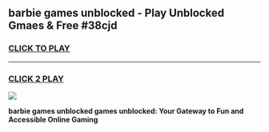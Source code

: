 
## barbie games unblocked - Play Unblocked Gmaes & Free #38cjd
<h3>
<a href="https://premium.freeplayer.one?title=barbie_games_unblocked&ref=03M">CLICK TO PLAY</a></h3>
<hr>

<h3>
<a href="https://premium.freeplayer.one?title=barbie_games_unblocked&ref=03M">CLICK 2 PLAY</a>
  
</h3>

<a href="https://premium.freeplayer.one?title=barbie_games_unblocked&ref=03M"><img src="https://clearcache.store/games.png"></a>


**barbie games unblocked games unblocked: Your Gateway to Fun and Accessible Online Gaming**

